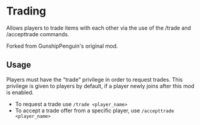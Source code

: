 # Trading
Allows players to trade items with each other via the use of the /trade and /accepttrade commands.

Forked from GunshipPenguin's original mod.

## Usage
Players must have the "trade" privilege in order to request trades. This privilege is given to players by default, if a player newly joins after this mod is enabled.

- To request a trade use `/trade <player_name>`
- To accept a trade offer from a specific player, use `/accepttrade <player_name>`
